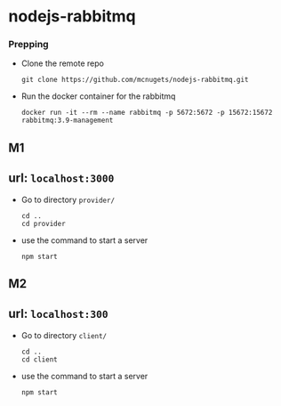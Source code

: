 # nodejs-rabbitmq
### Prepping
- Clone the remote repo
  ```
  git clone https://github.com/mcnugets/nodejs-rabbitmq.git
  ```
  

- Run the docker container for the rabbitmq
  ```
  docker run -it --rm --name rabbitmq -p 5672:5672 -p 15672:15672 rabbitmq:3.9-management
  ```
## M1
url: `localhost:3000`
---
- Go to directory ` provider/ `
  ```
  cd ..
  cd provider
  ```
- use the command to start a server
  ```
  npm start
  ```
## M2
url: `localhost:300`
---
- Go to directory ` client/ `
  ```
  cd ..
  cd client
  ```
- use the command to start a server
  ```
  npm start
  ```
